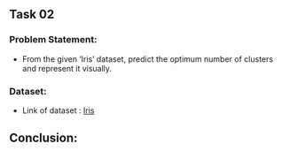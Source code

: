 ## Task 02
### Problem Statement:
- From the given ‘Iris’ dataset, predict the optimum number of clusters and
represent it visually.
### Dataset:
- Link of dataset : [Iris](dataset/Iris.csv)

## Conclusion:
